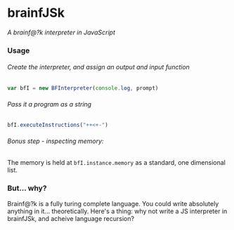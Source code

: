 # brainfJSk

_A brainf@?k interpreter in JavaScript_

### Usage

###### Create the interpreter, and assign an output and input function

```js
var bfI = new BFInterpreter(console.log, prompt)
```

###### Pass it a program as a string

```js
bfI.executeInstructions("++<+-")
```

###### Bonus step - inspecting memory:
  
The memory is held at ```bfI.instance.memory``` as a standard, one dimensional list.

### But... why?

Brainf@?k is a fully turing complete language. You could write absolutely anything in it... theoretically.
Here's a thing: why not write a JS interpreter in brainfJSk, and acheive language recursion?
